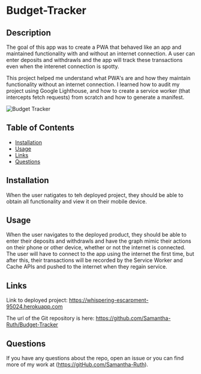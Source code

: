 # Budget-Tracker

## Description

The goal of this app was to create a PWA that behaved like an app and maintained functionality with and without an internet connection. A user can enter deposits and withdrawls and the app will track these transactions even when the interenet connection is spotty. 

This project helped me understand what PWA's are and how they maintain functionality without an internet connection.  I learned how to audit my project using Google Lighthouse, and how to create a service worker (that intercepts fetch requests) from scratch and how to generate a manifest. 

![Budget Tracker](https://user-images.githubusercontent.com/64170123/187012953-fe9fe7f6-559c-4c9b-855a-2bbda5ecfb12.jpg)

## Table of Contents

* [Installation](#installation)
* [Usage](#usage)
* [Links](#links)
* [Questions](#questions)

## Installation

When the user natigates to teh deployed project, they should be able to obtain all functionality and view it on their mobile device. 

## Usage

When the user navigates to the deployed product, they should be able to enter their deposits and withdrawls and have the graph mimic their actions on their phone or other device, whether or not the internet is connected.  The user will have to connect to the app using the internet the first time, but after this, their transactions will be recorded by the Service Worker and Cache APIs and pushed to the internet when they regain service.

## Links

Link to deployed project: https://whispering-escarpment-95024.herokuapp.com


The url of the Git repository is here:  https://github.com/Samantha-Ruth/Budget-Tracker

## Questions

If you have any questions about the repo, open an issue or you can find more of my work at (https://gitHub.com/Samantha-Ruth).


